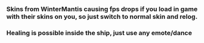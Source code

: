 ### Skins from WinterMantis causing fps drops if you load in game with their skins on you, so just switch to normal skin and relog.

### 

### Healing is possible inside the ship, just use any emote/dance







